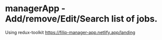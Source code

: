 # managerApp - Add/remove/Edit/Search list of jobs.
Using redux-toolkit
https://filip-manager-app.netlify.app/landing
